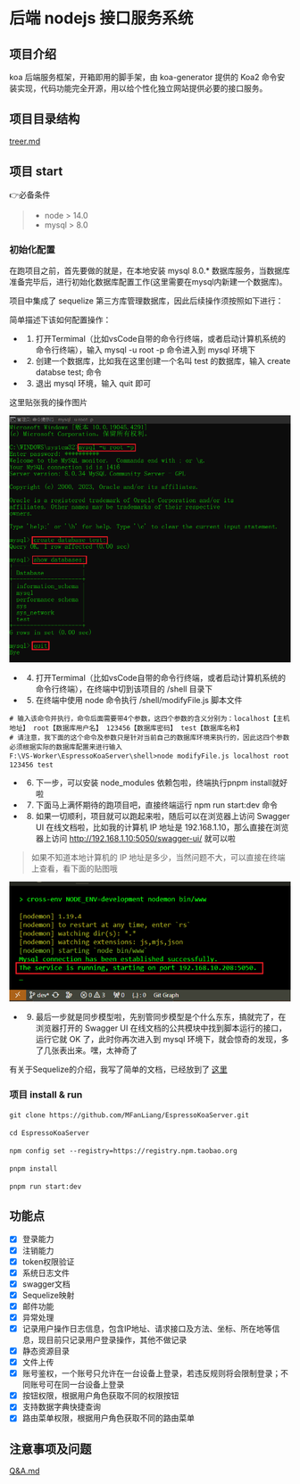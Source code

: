 # 后端 nodejs 接口服务系统

## 项目介绍

koa 后端服务框架，开箱即用的脚手架，由 koa-generator 提供的 Koa2 命令安装实现，代码功能完全开源，用以给个性化独立网站提供必要的接口服务。

## 项目目录结构

[treer.md](./markdown/treer.md)

## 项目 start

:point_right:必备条件

> - node > 14.0
> - mysql > 8.0

### 初始化配置

在跑项目之前，首先要做的就是，在本地安装 mysql 8.0.* 数据库服务，当数据库准备完毕后，进行初始化数据库配置工作(这里需要在mysql内新建一个数据库)。

项目中集成了 sequelize 第三方库管理数据库，因此后续操作须按照如下进行：

简单描述下该如何配置操作：

- 1. 打开Termimal（比如vsCode自带的命令行终端，或者启动计算机系统的命令行终端），输入 mysql -u root -p 命令进入到 mysql 环境下
- 2. 创建一个数据库，比如我在这里创建一个名叫 test 的数据库，输入 create databse test; 命令
- 3. 退出 mysql 环境，输入 quit 即可

这里贴张我的操作图片

![数据库操作](./images/initMysqlOperate.png "initMysqlOperate")

- 4. 打开Termimal（比如vsCode自带的命令行终端，或者启动计算机系统的命令行终端），在终端中切到该项目的 /shell 目录下

- 5. 在终端中使用 node 命令执行 /shell/modifyFile.js 脚本文件

```shell{.line-numbers}
# 输入该命令并执行，命令后面需要带4个参数，这四个参数的含义分别为：localhost【主机地址】 root【数据库用户名】 123456【数据库密码】 test【数据库名称】
# 请注意，我下面的这个命令及参数只是针对当前自己的数据库环境来执行的，因此这四个参数必须根据实际的数据库配置来进行输入
F:\VS-Worker\EspressoKoaServer\shell>node modifyFile.js localhost root 123456 test
```

- 6. 下一步，可以安装 node_modules 依赖包啦，终端执行pnpm install就好啦

- 7. 下面马上满怀期待的跑项目吧，直接终端运行 npm run start:dev 命令

- 8. 如果一切顺利，项目就可以跑起来啦，随后可以在浏览器上访问 Swagger UI 在线文档啦，比如我的计算机 IP 地址是 192.168.1.10，那么直接在浏览器上访问 http://192.168.1.10:5050/swagger-ui/ 就可以啦

> 如果不知道本地计算机的 IP 地址是多少，当然问题不大，可以直接在终端上查看，看下面的贴图哦

![running port](./images/serverPort.png "running port")

- 9. 最后一步就是同步模型啦，先别管同步模型是个什么东东，搞就完了，在浏览器打开的 Swagger UI 在线文档的公共模块中找到脚本运行的接口，运行它就 OK 了，此时你再次进入到 mysql 环境下，就会惊奇的发现，多了几张表出来。嘿，太神奇了

有关于Sequelize的介绍，我写了简单的文档，已经放到了 [这里](./markdown/Sequelize.md)

### 项目 install & run

```shell{.line-numbers}
git clone https://github.com/MFanLiang/EspressoKoaServer.git

cd EspressoKoaServer

npm config set --registry=https://registry.npm.taobao.org

pnpm install

pnpm run start:dev
```

## 功能点

- [x] 登录能力
- [x] 注销能力
- [x] token权限验证
- [x] 系统日志文件
- [x] swagger文档
- [x] Sequelize映射
- [x] 邮件功能
- [x] 异常处理
- [x] 记录用户操作日志信息，包含IP地址、请求接口及方法、坐标、所在地等信息，现目前只记录用户登录操作，其他不做记录
- [x] 静态资源目录
- [x] 文件上传
- [x] 账号鉴权，一个账号只允许在一台设备上登录，若违反规则将会限制登录；不同账号可在同一台设备上登录
- [x] 按钮权限，根据用户角色获取不同的权限按钮
- [x] 支持数据字典快捷查询
- [X] 路由菜单权限，根据用户角色获取不同的路由菜单

## 注意事项及问题

[Q&A.md](./markdown/Q&A.md)
